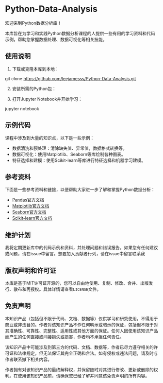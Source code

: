 # Python-Data-Analysis

欢迎来到Python数据分析库！

本库旨在为学习和实践Python数据分析课程的人提供一些有用的学习资料和代码示例，帮助您掌握数据处理、数据可视化等相关技能。




## 使用说明

1. 下载或克隆本库到本地：

git clone https://github.com/leejamesss/Python-Data-Analysis.git


2. 安装所需的Python包：



3. 打开Jupyter Notebook并开始学习：

jupyter notebook




## 示例代码

  课程中涉及到大量的知识点，以下是一些示例：

- 数据清洗和预处理：清除缺失值、异常值，数据格式转换等。
- 数据可视化：使用Matplotlib、Seaborn等库绘制各种图表。
- 特征选择和建模：使用Scikit-learn等库进行特征选择和机器学习建模。

## 参考资料

下面是一些参考资料和链接，以便帮助大家进一步了解和掌握Python数据分析：

- [Pandas官方文档](https://pandas.pydata.org/docs/)
- [Matplotlib官方文档](https://matplotlib.org/stable/contents.html)
- [Seaborn官方文档](https://seaborn.pydata.org/tutorial.html)
- [Scikit-learn官方文档](https://scikit-learn.org/stable/user_guide.html)

## 维护计划

我将定期更新库中的代码示例和资料，并处理问题和错误报告。如果您有任何建议或问题，请在issue中留言。想要加入贡献者行列，请在issue中留言联系我

## 版权声明和许可证

本库是基于MIT许可证开源的，您可以自由地使用、复制、修改、合并、出版发行、散布和再授权。具体详情请查看`LICENSE`文件。


## 免责声明

本知识产品（包括但不限于代码、文档、数据等）仅供学习和研究使用，不得用于商业或非法目的。作者对该知识产品不作任何明示或暗示的保证，包括但不限于对其准确性、可靠性、完整性、适用性或其他方面的保证。任何人因使用该知识产品而产生的任何直接或间接损失或损害，作者均不承担任何责任。

该知识产品中可能涉及到第三方的代码、文档、数据等，作者已尽力遵守相关的许可证和法律规定，但无法保证其完全正确和合法。如有侵权或违法问题，请及时与作者联系撤下相关内容。

作者拥有对该知识产品的最终解释权，并保留随时对其进行修改、更新或删除的权利。在使用该知识产品前，请确保您已经了解并同意该免责声明的所有内容。

